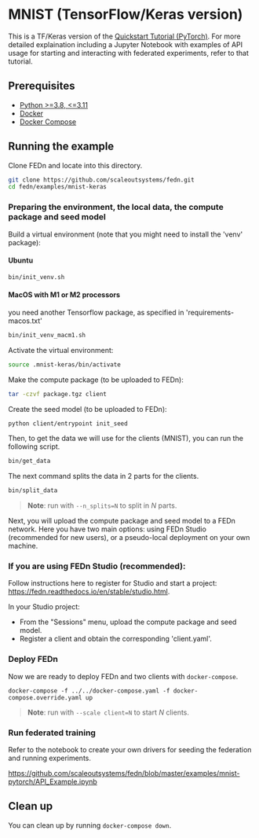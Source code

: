 # MNIST (TensorFlow/Keras version)

This is a TF/Keras version of the [Quickstart Tutorial (PyTorch)](https://fedn.readthedocs.io/en/stable/quickstart.html). For more detailed explaination including a Jupyter Notebook with 
examples of API usage for starting and interacting with federated experiments, refer to that tutorial.

## Prerequisites
- [Python >=3.8, <=3.11](https://www.python.org/downloads)
- [Docker](https://docs.docker.com/get-docker)
- [Docker Compose](https://docs.docker.com/compose/install)

## Running the example

Clone FEDn and locate into this directory.
```sh
git clone https://github.com/scaleoutsystems/fedn.git
cd fedn/examples/mnist-keras
```

### Preparing the environment, the local data, the compute package and seed model

Build a virtual environment (note that you might need to install the 'venv' package):

#### Ubuntu 

```sh
bin/init_venv.sh
```

#### MacOS with M1 or M2 processors
you need another Tensorflow package, as specified in 'requirements-macos.txt' 

```sh
bin/init_venv_macm1.sh
```

Activate the virtual environment:

```sh
source .mnist-keras/bin/activate
```

Make the compute package (to be uploaded to FEDn):
```sh
tar -czvf package.tgz client
```

Create the seed model (to be uploaded to FEDn):
```sh
python client/entrypoint init_seed
```

Then, to get the data we will use for the clients (MNIST), you can run the following script.
```sh
bin/get_data
```

The next command splits the data in 2 parts for the clients.
```sh
bin/split_data
```
> **Note**: run with `--n_splits=N` to split in *N* parts.


Next, you will upload the compute package and seed model to a FEDn network. Here you have two main options: 
using FEDn Studio (recommended for new users), or a pseudo-local deployment on your own machine.

### If you are using FEDn Studio (recommended):

Follow instructions here to register for Studio and start a project: https://fedn.readthedocs.io/en/stable/studio.html.

In your Studio project: 

- From the "Sessions" menu, upload the compute package and seed model. 
- Register a client and obtain the corresponding 'client.yaml'.  



### Deploy FEDn 
Now we are ready to deploy FEDn and two clients with `docker-compose`.

```
docker-compose -f ../../docker-compose.yaml -f docker-compose.override.yaml up  
```

> **Note**: run with `--scale client=N` to start *N* clients.

### Run federated training 
Refer to the notebook to create your own drivers for seeding the federation and running experiments.

 https://github.com/scaleoutsystems/fedn/blob/master/examples/mnist-pytorch/API_Example.ipynb 

## Clean up
You can clean up by running `docker-compose down`.
